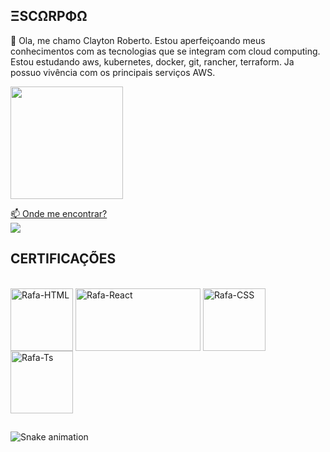 ## ΞSCΩRPΦΩ
👋 Ola, me chamo Clayton Roberto.
 Estou aperfeiçoando meus conhecimentos com as tecnologias que se integram com cloud computing.
 Estou estudando aws, kubernetes, docker, git, rancher, terraform.
 Ja possuo vivência com os principais serviços AWS.
 
<div align="left">
  <a href="https://github.com/a-clayton-silva">
  <img height="180em" src="https://github-readme-stats.vercel.app/api?username=a-clayton-silva&show_icons=true&theme=dark&include_all_commits=true&count_private=true"/>
   
</div>


 📫 Onde me encontrar?   
<a href="https://www.linkedin.com/in/claytonroberto" target="_blank"><img src="https://img.shields.io/badge/-LinkedIn-%230077B5?style=for-the-badge&logo=linkedin&logoColor=white" target="_blank"></a>

 
## CERTIFICAÇÕES
<div style="display: inline_block"><br>
  
   <img align="center" alt="Rafa-HTML" height="100" width="100" src="https://d1.awsstatic.com/training-and-certification/certification-badges/AWS-Certified-Cloud-Practitioner_badge.634f8a21af2e0e956ed8905a72366146ba22b74c.png">
 
  <img align="center" alt="Rafa-React" height="100" width="200" src="https://gaea.com.br/wp-content/uploads/2014/05/cobit-itil.jpg">
 
  <img align="center" alt="Rafa-CSS" height="100" width="100" src="https://preview.redd.it/34xzfc6qi8y41.png?width=800&format=png&auto=webp&s=637e5040c50292ddecdc8c184025113d6ca98381">
 <img align="center" alt="Rafa-Ts" height="100" width="100" src="https://i.pinimg.com/originals/eb/07/fd/eb07fd0b5194c9db5bd901fbd885b791.jpg">
</div>
  
  ##

 ![Snake animation](https://github.com/a-clayton-silva/a-clayton-silva/blob/output/github-contribution-grid-snake.svg)
